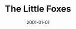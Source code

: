 ---
title: The Little Foxes
date: 2001-01-01
opening_date: 2001-01-01
closing_date:
layout: productions
playbill:
Theatre: Theatre Jacksonville
venue: Harold K. Smith Playhouse
cast:
- Addie: Toni Philips
- Cal: Kenneth E. Walker
- Birdie Hubbard: Simone Aden-Reid
- Oscar Hubbard: Del Austin
- Leo Hubbard: Hollis Smith
- Regina Giddens: Sandra S. Spurney
- William Marshall: Paul Anello
- Benjamin Hubbard: Gregory Leute
- Alexandra Giddens: Tara Williams
- Horace Giddens: Michael Lipp
crew:
- Artistic Director: Dr. Lee Beger
- Set Design: Andrew J. Way
- Lighting Design: Pamela B. Jackson
- Costume Design: Joy Smith
- Set Dressings: J. Scott Berry
- Assistant Director:
  - Christina Boyd
  - Caitlin Parrish
- Properties:
  - Jodi Cubler
- Properties Assistant:
  - Deon Young
  - Tad Wiggins
  - David Eger
  - Tanase Gheorghe Popa
- Sound Technician: Jon Bennett
- Lighting Technician:
  - Gloria Pepe
- Set Construction:
  - Tim Kline
  - Mary Swanson
  - Jon Bennett
  - Manuel Bello
  - Gloria Pepe
  - Claudia Wright
  - Deon Young
- Stage Carpenter: James Pitts
---